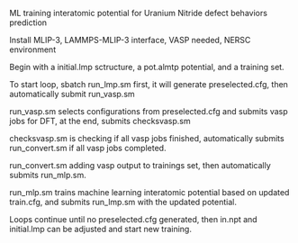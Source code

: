 ML training interatomic potential for Uranium Nitride defect behaviors prediction

Install MLIP-3, LAMMPS-MLIP-3 interface, VASP needed, NERSC environment

Begin with a initial.lmp sctructure, a pot.almtp potential, and a training set.

To start loop, sbatch run_lmp.sm first, it will generate preselected.cfg, then automatically submit run_vasp.sm

run_vasp.sm selects configurations from preselected.cfg and submits vasp jobs for DFT, at the end, submits checksvasp.sm

checksvasp.sm is checking if all vasp jobs finished, automatically submits run_convert.sm if all vasp jobs completed.

run_convert.sm adding vasp output to trainings set, then automatically submits run_mlp.sm.

run_mlp.sm trains machine learning interatomic potential based on updated train.cfg, and submits run_lmp.sm with the updated potential.

Loops continue until no preselected.cfg generated, then in.npt and initial.lmp can be adjusted and start new training.

